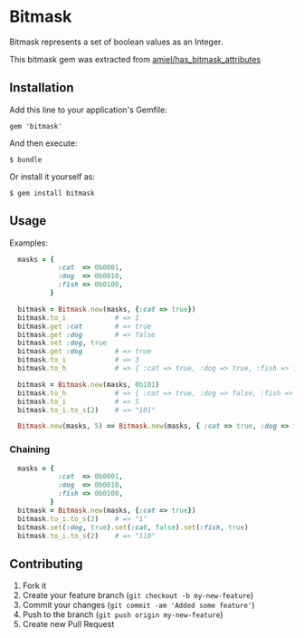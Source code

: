 # Bitmask

Bitmask represents a set of boolean values as an Integer.

This bitmask gem was extracted from [amiel/has_bitmask_attributes](https://github.com/amiel/has_bitmask_attributes)

## Installation

Add this line to your application's Gemfile:

    gem 'bitmask'

And then execute:

    $ bundle

Or install it yourself as:

    $ gem install bitmask

## Usage


Examples:

```ruby
  masks = {
            :cat  => 0b0001,
            :dog  => 0b0010,
            :fish => 0b0100,
          }

  bitmask = Bitmask.new(masks, {:cat => true})
  bitmask.to_i            # => 1
  bitmask.get :cat        # => true
  bitmask.get :dog        # => false
  bitmask.set :dog, true
  bitmask.get :dog        # => true
  bitmask.to_i            # => 3
  bitmask.to_h            # => { :cat => true, :dog => true, :fish => false }

  bitmask = Bitmask.new(masks, 0b101)
  bitmask.to_h            # => { :cat => true, :dog => false, :fish => true }
  bitmask.to_i            # => 5
  bitmask.to_i.to_s(2)    # => "101"

  Bitmask.new(masks, 5) == Bitmask.new(masks, { :cat => true, :dog => false, :fish => true }) # => true
```

### Chaining

```ruby
  masks = {
            :cat  => 0b0001,
            :dog  => 0b0010,
            :fish => 0b0100,
          }
  bitmask = Bitmask.new(masks, {:cat => true})
  bitmask.to_i.to_s(2)    # => "1"
  bitmask.set(:dog, true).set(:cat, false).set(:fish, true)
  bitmask.to_i.to_s(2)    # => "110"
```

## Contributing

1. Fork it
2. Create your feature branch (`git checkout -b my-new-feature`)
3. Commit your changes (`git commit -am 'Added some feature'`)
4. Push to the branch (`git push origin my-new-feature`)
5. Create new Pull Request
